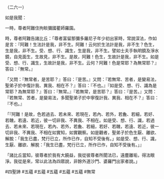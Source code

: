 （二六一）

如是我聞：

一時，尊者阿難住拘睒彌國瞿師羅園。

時，尊者阿難告諸比丘：「尊者富留那彌多羅尼子年少初出家時，常說深法，作如是言：『阿難！生法計是我，非不生。阿難！云何於生法計是我，非不生？色生，生是我，非不生。受、想、行、識生，生是我，非不生。譬如士夫手執明鏡及淨水鏡，自見面生，生故見，非不生。是故，阿難！色生，生故計是我，非不生。如是受、想、行、識生，生故計是我，非不生。云何？阿難！色是常耶？為無常耶？』答曰：『無常。』

「又問：『無常者，是苦耶？』答曰：『是苦。』又問：『若無常、苦者，是變易法，聖弟子於中復計我、異我、相在不？』答曰：『不也。』『如是受、想、行、識為是常耶？為無常耶？』答曰：『無常。』『若無常，是苦耶？』答曰：『是苦。』又問：『若無常、苦者，是變易法，多聞聖弟子於中寧復計我、異我、相在不？』答曰：『不也。』

「『阿難！是故，色若過去、若未來、若現在，若內、若外，若麁、若細，若好、若醜，若遠、若近，彼一切非我、不異我、不相在。如是受、想、行、識，若過去、若未來、若現在，若內、若外，若麁、若細，若好、若醜，若遠、若近，彼一切非我、不異我、不相在如實知，如實觀察。如是觀者，聖弟子於色生厭、離欲、解脫：「我生已盡，梵行已立，所作已作，自知不受後有。」如是受、想、行、識，生厭、離欲、解脫：「我生已盡，梵行已立，所作已作，自知不受後有。」』

「諸比丘當知，彼尊者於我有大饒益，我從彼尊者所聞法已，遠塵離垢，得法眼淨。我從是來，常以此法為四眾說，非餘外道沙門、婆羅門出家者說。」





#四聖諦
#五蘊
#五蘊
#五蘊
#五蘊
#五蘊
#無常
